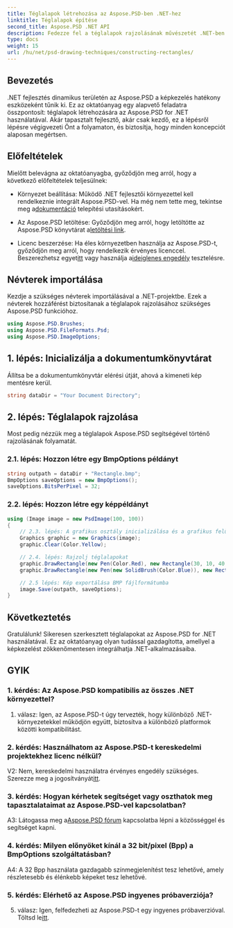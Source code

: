 ```yaml
---
title: Téglalapok létrehozása az Aspose.PSD-ben .NET-hez
linktitle: Téglalapok építése
second_title: Aspose.PSD .NET API
description: Fedezze fel a téglalapok rajzolásának művészetét .NET-ben az Aspose.PSD segítségével. Kövesse lépésenkénti útmutatónkat a zökkenőmentes integráció érdekében. Emelje fel a képmanipulációs játékot könnyedén.
type: docs
weight: 15
url: /hu/net/psd-drawing-techniques/constructing-rectangles/
---
```

## Bevezetés

.NET fejlesztés dinamikus területén az Aspose.PSD a képkezelés hatékony eszközeként tűnik ki. Ez az oktatóanyag egy alapvető feladatra összpontosít: téglalapok létrehozására az Aspose.PSD for .NET használatával. Akár tapasztalt fejlesztő, akár csak kezdő, ez a lépésről lépésre végigvezeti Önt a folyamaton, és biztosítja, hogy minden koncepciót alaposan megértsen.

## Előfeltételek

Mielőtt belevágna az oktatóanyagba, győződjön meg arról, hogy a következő előfeltételek teljesülnek:

-  Környezet beállítása: Működő .NET fejlesztői környezettel kell rendelkeznie integrált Aspose.PSD-vel. Ha még nem tette meg, tekintse meg a[dokumentáció](https://reference.aspose.com/psd/net/) telepítési utasításokért.

-  Az Aspose.PSD letöltése: Győződjön meg arról, hogy letöltötte az Aspose.PSD könyvtárat a[letöltési link](https://releases.aspose.com/psd/net/).

-  Licenc beszerzése: Ha éles környezetben használja az Aspose.PSD-t, győződjön meg arról, hogy rendelkezik érvényes licenccel. Beszerezhetsz egyet[itt](https://purchase.aspose.com/buy) vagy használja a[ideiglenes engedély](https://purchase.aspose.com/temporary-license/) tesztelésre.

## Névterek importálása

Kezdje a szükséges névterek importálásával a .NET-projektbe. Ezek a névterek hozzáférést biztosítanak a téglalapok rajzolásához szükséges Aspose.PSD funkcióhoz.

```csharp
using Aspose.PSD.Brushes;
using Aspose.PSD.FileFormats.Psd;
using Aspose.PSD.ImageOptions;
```

## 1. lépés: Inicializálja a dokumentumkönyvtárat

Állítsa be a dokumentumkönyvtár elérési útját, ahová a kimeneti kép mentésre kerül.

```csharp
string dataDir = "Your Document Directory";
```

## 2. lépés: Téglalapok rajzolása

Most pedig nézzük meg a téglalapok Aspose.PSD segítségével történő rajzolásának folyamatát.

### 2.1. lépés: Hozzon létre egy BmpOptions példányt

```csharp
string outpath = dataDir + "Rectangle.bmp";
BmpOptions saveOptions = new BmpOptions();
saveOptions.BitsPerPixel = 32;
```

### 2.2. lépés: Hozzon létre egy képpéldányt

```csharp
using (Image image = new PsdImage(100, 100))
{
    // 2.3. lépés: A grafikus osztály inicializálása és a grafikus felület tisztasága
    Graphics graphic = new Graphics(image);
    graphic.Clear(Color.Yellow);

    // 2.4. lépés: Rajzolj téglalapokat
    graphic.DrawRectangle(new Pen(Color.Red), new Rectangle(30, 10, 40, 80));
    graphic.DrawRectangle(new Pen(new SolidBrush(Color.Blue)), new Rectangle(10, 30, 80, 40));

    // 2.5 lépés: Kép exportálása BMP fájlformátumba
    image.Save(outpath, saveOptions);
}
```

## Következtetés

Gratulálunk! Sikeresen szerkesztett téglalapokat az Aspose.PSD for .NET használatával. Ez az oktatóanyag olyan tudással gazdagította, amellyel a képkezelést zökkenőmentesen integrálhatja .NET-alkalmazásaiba.

## GYIK

### 1. kérdés: Az Aspose.PSD kompatibilis az összes .NET környezettel?

1. válasz: Igen, az Aspose.PSD-t úgy tervezték, hogy különböző .NET-környezetekkel működjön együtt, biztosítva a különböző platformok közötti kompatibilitást.

### 2. kérdés: Használhatom az Aspose.PSD-t kereskedelmi projektekhez licenc nélkül?

 V2: Nem, kereskedelmi használatra érvényes engedély szükséges. Szerezze meg a jogosítványát[itt](https://purchase.aspose.com/buy).

### 3. kérdés: Hogyan kérhetek segítséget vagy oszthatok meg tapasztalataimat az Aspose.PSD-vel kapcsolatban?

 A3: Látogassa meg a[Aspose.PSD fórum](https://forum.aspose.com/c/psd/34) kapcsolatba lépni a közösséggel és segítséget kapni.

### 4. kérdés: Milyen előnyöket kínál a 32 bit/pixel (Bpp) a BmpOptions szolgáltatásban?

A4: A 32 Bpp használata gazdagabb színmegjelenítést tesz lehetővé, amely részletesebb és élénkebb képeket tesz lehetővé.

### 5. kérdés: Elérhető az Aspose.PSD ingyenes próbaverziója?

 5. válasz: Igen, felfedezheti az Aspose.PSD-t egy ingyenes próbaverzióval. Töltsd le[itt](https://releases.aspose.com/).